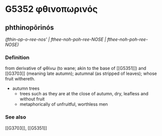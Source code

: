 # G5352 φθινοπωρινός

## phthinopōrinós

_(fthin-op-o-ree-nos' | fthee-noh-poh-ree-NOSE | fthee-noh-poh-ree-NOSE)_

### Definition

from derivative of φθίνω (to wane; akin to the base of [[G5351]]) and [[G3703]] (meaning late autumn); autumnal (as stripped of leaves); whose fruit withereth.

- autumn trees
  - trees such as they are at the close of autumn, dry, leafless and without fruit
  - metaphorically of unfruitful, worthless men

### See also

[[G3703]], [[G5351]]

